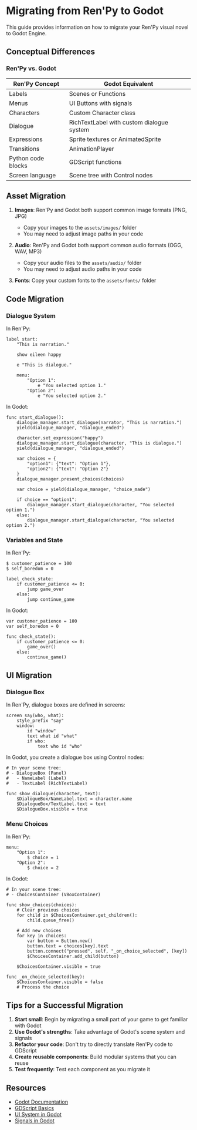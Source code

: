 # Migrating from Ren'Py to Godot

This guide provides information on how to migrate your Ren'Py visual novel to Godot Engine.

## Conceptual Differences

### Ren'Py vs. Godot

| Ren'Py Concept | Godot Equivalent |
|----------------|------------------|
| Labels | Scenes or Functions |
| Menus | UI Buttons with signals |
| Characters | Custom Character class |
| Dialogue | RichTextLabel with custom dialogue system |
| Expressions | Sprite textures or AnimatedSprite |
| Transitions | AnimationPlayer |
| Python code blocks | GDScript functions |
| Screen language | Scene tree with Control nodes |

## Asset Migration

1. **Images**: Ren'Py and Godot both support common image formats (PNG, JPG)
   - Copy your images to the `assets/images/` folder
   - You may need to adjust image paths in your code

2. **Audio**: Ren'Py and Godot both support common audio formats (OGG, WAV, MP3)
   - Copy your audio files to the `assets/audio/` folder
   - You may need to adjust audio paths in your code

3. **Fonts**: Copy your custom fonts to the `assets/fonts/` folder

## Code Migration

### Dialogue System

In Ren'Py:
```renpy
label start:
    "This is narration."
    
    show eileen happy
    
    e "This is dialogue."
    
    menu:
        "Option 1":
            e "You selected option 1."
        "Option 2":
            e "You selected option 2."
```

In Godot:
```gdscript
func start_dialogue():
    dialogue_manager.start_dialogue(narrator, "This is narration.")
    yield(dialogue_manager, "dialogue_ended")
    
    character.set_expression("happy")
    dialogue_manager.start_dialogue(character, "This is dialogue.")
    yield(dialogue_manager, "dialogue_ended")
    
    var choices = {
        "option1": {"text": "Option 1"},
        "option2": {"text": "Option 2"}
    }
    dialogue_manager.present_choices(choices)
    
    var choice = yield(dialogue_manager, "choice_made")
    
    if choice == "option1":
        dialogue_manager.start_dialogue(character, "You selected option 1.")
    else:
        dialogue_manager.start_dialogue(character, "You selected option 2.")
```

### Variables and State

In Ren'Py:
```renpy
$ customer_patience = 100
$ self_boredom = 0

label check_state:
    if customer_patience <= 0:
        jump game_over
    else:
        jump continue_game
```

In Godot:
```gdscript
var customer_patience = 100
var self_boredom = 0

func check_state():
    if customer_patience <= 0:
        game_over()
    else:
        continue_game()
```

## UI Migration

### Dialogue Box

In Ren'Py, dialogue boxes are defined in screens:
```renpy
screen say(who, what):
    style_prefix "say"
    window:
        id "window"
        text what id "what"
        if who:
            text who id "who"
```

In Godot, you create a dialogue box using Control nodes:
```gdscript
# In your scene tree:
# - DialogueBox (Panel)
#   - NameLabel (Label)
#   - TextLabel (RichTextLabel)

func show_dialogue(character, text):
    $DialogueBox/NameLabel.text = character.name
    $DialogueBox/TextLabel.text = text
    $DialogueBox.visible = true
```

### Menu Choices

In Ren'Py:
```renpy
menu:
    "Option 1":
        $ choice = 1
    "Option 2":
        $ choice = 2
```

In Godot:
```gdscript
# In your scene tree:
# - ChoicesContainer (VBoxContainer)

func show_choices(choices):
    # Clear previous choices
    for child in $ChoicesContainer.get_children():
        child.queue_free()
    
    # Add new choices
    for key in choices:
        var button = Button.new()
        button.text = choices[key].text
        button.connect("pressed", self, "_on_choice_selected", [key])
        $ChoicesContainer.add_child(button)
    
    $ChoicesContainer.visible = true

func _on_choice_selected(key):
    $ChoicesContainer.visible = false
    # Process the choice
```

## Tips for a Successful Migration

1. **Start small**: Begin by migrating a small part of your game to get familiar with Godot
2. **Use Godot's strengths**: Take advantage of Godot's scene system and signals
3. **Refactor your code**: Don't try to directly translate Ren'Py code to GDScript
4. **Create reusable components**: Build modular systems that you can reuse
5. **Test frequently**: Test each component as you migrate it

## Resources

- [Godot Documentation](https://docs.godotengine.org/)
- [GDScript Basics](https://docs.godotengine.org/en/stable/tutorials/scripting/gdscript/gdscript_basics.html)
- [UI System in Godot](https://docs.godotengine.org/en/stable/tutorials/ui/index.html)
- [Signals in Godot](https://docs.godotengine.org/en/stable/tutorials/scripting/signals.html)
